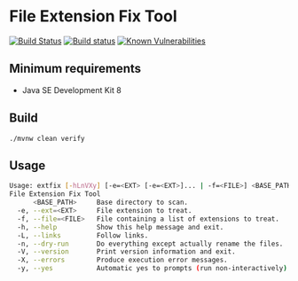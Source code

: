 File Extension Fix Tool
=======================

[![Build Status](https://github.com/albertus82/extfix/workflows/build/badge.svg)](https://github.com/albertus82/extfix/actions)
[![Build status](https://ci.appveyor.com/api/projects/status/github/albertus82/extfix?branch=master&svg=true)](https://ci.appveyor.com/project/albertus82/extfix)
[![Known Vulnerabilities](https://snyk.io/test/github/albertus82/extfix/badge.svg?targetFile=pom.xml)](https://snyk.io/test/github/albertus82/extfix?targetFile=pom.xml)

## Minimum requirements

* Java SE Development Kit 8

## Build

`./mvnw clean verify`

## Usage

```sh
Usage: extfix [-hLnVXy] [-e=<EXT> [-e=<EXT>]... | -f=<FILE>] <BASE_PATH>
File Extension Fix Tool
      <BASE_PATH>     Base directory to scan.
  -e, --ext=<EXT>     File extension to treat.
  -f, --file=<FILE>   File containing a list of extensions to treat.
  -h, --help          Show this help message and exit.
  -L, --links         Follow links.
  -n, --dry-run       Do everything except actually rename the files.
  -V, --version       Print version information and exit.
  -X, --errors        Produce execution error messages.
  -y, --yes           Automatic yes to prompts (run non-interactively).
```
